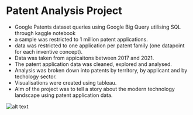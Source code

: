 # Patent Analysis Project

- Google Patents dataset queries using Google Big Query utilising SQL through kaggle notebook 
- a sample was restricted to 1 million patent applications.
- data was restricted to one application per patent family (one datapoint for each inventive concept). 
- Data was taken from appicaitons between 2017 and 2021.
- The patent application data was cleaned, explored and analysed.
- Analysis was broken down into patents by territory, by applicant and by techology sector. 
- Visualisations were created using tableau.
- Aim of the project was to tell a story about the modern technology landscape using patent application data. 

![alt text](image.jpg)
